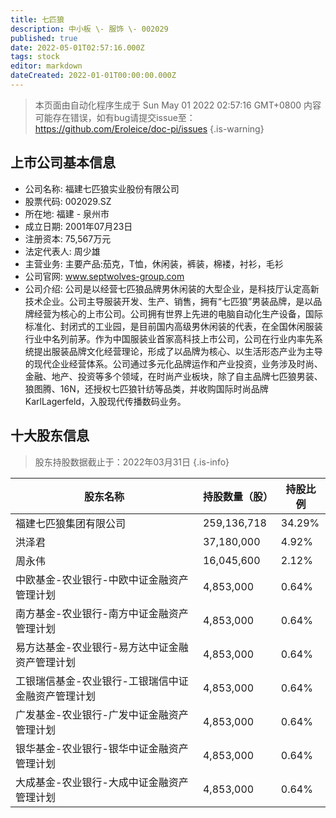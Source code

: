 ```yaml
---
title: 七匹狼
description: 中小板 \- 服饰 \- 002029
published: true
date: 2022-05-01T02:57:16.000Z
tags: stock
editor: markdown
dateCreated: 2022-01-01T00:00:00.000Z
---
```


> 本页面由自动化程序生成于 Sun May 01 2022 02:57:16 GMT+0800
> 内容可能存在错误，如有bug请提交issue至：https://github.com/Eroleice/doc-pi/issues
{.is-warning}

## 上市公司基本信息
- 公司名称: 福建七匹狼实业股份有限公司
- 股票代码: 002029.SZ
- 所在地: 福建 - 泉州市
- 成立日期: 2001年07月23日
- 注册资本: 75,567万元
- 法定代表人: 周少雄
- 主营业务: 主要产品:茄克，T恤，休闲装，裤装，棉褛，衬衫，毛衫
- 公司官网: www.septwolves-group.com
- 公司介绍: 公司是以经营七匹狼品牌男休闲装的大型企业，是科技厅认定高新技术企业。公司主导服装开发、生产、销售，拥有“七匹狼”男装品牌，是以品牌经营为核心的上市公司。公司拥有世界上先进的电脑自动化生产设备，国际标准化、封闭式的工业园，是目前国内高级男休闲装的代表，在全国休闲服装行业中名列前茅。作为中国服装业首家高科技上市公司，公司在行业内率先系统提出服装品牌文化经营理论，形成了以品牌为核心、以生活形态产业为主导的现代企业经营体系。公司通过多元化品牌运作和产业投资，业务涉及时尚、金融、地产、投资等多个领域，在时尚产业板块，除了自主品牌七匹狼男装、狼图腾、16N，还授权七匹狼针纺等品类，并收购国际时尚品牌KarlLagerfeld，入股现代传播数码业务。


## 十大股东信息
> 股东持股数据截止于：2022年03月31日
{.is-info}

| 股东名称 | 持股数量（股） | 持股比例 |
| --- | --- | --- |
| 福建七匹狼集团有限公司 | 259,136,718 | 34.29% |
| 洪泽君 | 37,180,000 | 4.92% |
| 周永伟 | 16,045,600 | 2.12% |
| 中欧基金-农业银行-中欧中证金融资产管理计划 | 4,853,000 | 0.64% |
| 南方基金-农业银行-南方中证金融资产管理计划 | 4,853,000 | 0.64% |
| 易方达基金-农业银行-易方达中证金融资产管理计划 | 4,853,000 | 0.64% |
| 工银瑞信基金-农业银行-工银瑞信中证金融资产管理计划 | 4,853,000 | 0.64% |
| 广发基金-农业银行-广发中证金融资产管理计划 | 4,853,000 | 0.64% |
| 银华基金-农业银行-银华中证金融资产管理计划 | 4,853,000 | 0.64% |
| 大成基金-农业银行-大成中证金融资产管理计划 | 4,853,000 | 0.64% |





